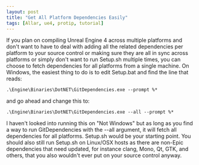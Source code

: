 ```yaml
---
layout: post
title: "Get All Platform Dependencies Easily"
tags: [Allar, ue4, protip, tutorial]
---
```


If you plan on compiling Unreal Engine 4 across multiple platforms and don't want to have to deal with adding all the related dependencies per platform to your source control or making sure they are all in sync across platforms or simply don't want to run Setup.sh multiple times, you can choose to fetch dependencies for all platforms from a single machine. On Windows, the easiest thing to do is to edit Setup.bat and find the line that reads:

	.\Engine\Binaries\DotNET\GitDependencies.exe --prompt %*

and go ahead and change this to:

	.\Engine\Binaries\DotNET\GitDependencies.exe --all --prompt %*

I haven't looked into running this on "Not Windows" but as long as you find a way to run GitDependencies with the --all argument, it will fetch all dependencies for all platforms. Setup.sh would be your starting point. You should also still run Setup.sh on Linux/OSX hosts as there are non-Epic dependencies that need updated, for instance clang, Mono, Qt, GTK, and others, that you also wouldn't ever put on your source control anyway.